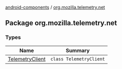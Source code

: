 [android-components](../index.md) / [org.mozilla.telemetry.net](./index.md)

## Package org.mozilla.telemetry.net

### Types

| Name | Summary |
|---|---|
| [TelemetryClient](-telemetry-client/index.md) | `class TelemetryClient` |
